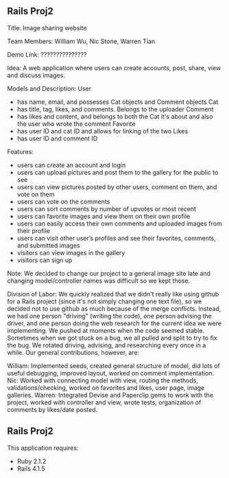 Rails Proj2
-------------

Title: Image sharing website

Team Members: William Wu, Nic Stone, Warren Tian

Demo Link: ???????????????

Idea: A web application where users can create accounts, post, share, view and discuss images.

Models and Description:
User
- has name, email, and possesses Cat objects and Comment objects
Cat
- has title, tag, likes, and comments.  Belongs to the uploader
Comment
- has likes and content, and belongs to both the Cat it's about and also the user who wrote the comment
Favorite
- has user ID and cat ID and allows for linking of the two
Likes
- has user ID and comment ID

Features:
- users can create an account and login
- users can upload pictures and post them to the gallery for the public to see
- users can view pictures posted by other users, comment on them, and vote on them
- users can vote on the comments
- users can sort comments by number of upvotes or most recent
- users can favorite images and view them on their own profile
- users can easily access their own comments and uploaded images from their profile
- users can visit other user’s profiles and see their favorites, comments, and submitted images
- visitors can view images in the gallery
- visitors can sign up

Note: We decided to change our project to a general image site late and changing model/controller names was difficult so we kept those.

Division of Labor:
We quickly realized that we didn't really like using github for a Rails project (since it's not simply changing one text file), so we decided not to use github as much because of the merge conflicts. Instead, we had one person "driving" (writing the code), one person advising the driver, and one person doing the web research for the current idea we were implementing. We pushed at moments when the code seemed stable. Sometimes when we got stuck on a bug, we all pulled and split to try to fix the bug. We rotated driving, advising, and researching every once in a while. Our general contributions, however, are:

William: Implemented seeds, created general structure of model, did lots of useful debugging, improved layout, worked on comment implementation.
Nic: Worked with connecting model with view, routing the methods, validations/checking, worked on favorites and likes, user page, image galleries.
Warren: Integrated Devise and Paperclip gems to work with the project, worked with controller and view, wrote tests, organization of comments by likes/date posted.

Rails Proj2
-------------

This application requires:

- Ruby 2.1.2
- Rails 4.1.5
